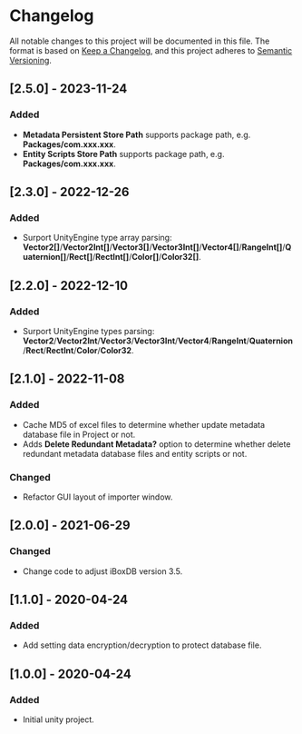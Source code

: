 # Changelog

All notable changes to this project will be documented in this file.
The format is based on [Keep a Changelog](https://keepachangelog.com/en/1.0.0/),
and this project adheres to [Semantic Versioning](https://semver.org/spec/v2.0.0.html).



## [2.5.0] - 2023-11-24

### Added

- **Metadata Persistent Store Path** supports package path, e.g. **Packages/com.xxx.xxx**.
- **Entity Scripts Store Path** supports package path, e.g. **Packages/com.xxx.xxx**.



## [2.3.0] - 2022-12-26

### Added

- Surport UnityEngine type array parsing: **Vector2[]**/**Vector2Int[]**/**Vector3[]**/**Vector3Int[]**/**Vector4[]**/**RangeInt[]**/**Quaternion[]**/**Rect[]**/**RectInt[]**/**Color[]**/**Color32[]**.



## [2.2.0] - 2022-12-10

### Added

- Surport UnityEngine types parsing: **Vector2**/**Vector2Int**/**Vector3**/**Vector3Int**/**Vector4**/**RangeInt**/**Quaternion**/**Rect**/**RectInt**/**Color**/**Color32**.



## [2.1.0] - 2022-11-08

### Added

- Cache MD5 of excel files to determine whether update metadata database file in Project or not.
- Adds **Delete Redundant Metadata?** option to determine whether delete redundant metadata database files and entity scripts or not.



### Changed

- Refactor GUI layout of importer window.



## [2.0.0] - 2021-06-29

### Changed

- Change code to adjust iBoxDB version 3.5.



## [1.1.0] - 2020-04-24

### Added

- Add setting data encryption/decryption to protect database file.

  

## [1.0.0] - 2020-04-24

### Added

- Initial unity project.

